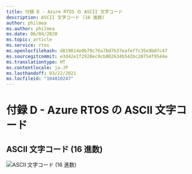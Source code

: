 ```yaml
---
title: 付録 D - Azure RTOS の ASCII 文字コード
description: ASCII 文字コード (16 進数)
author: philmea
ms.author: philmea
ms.date: 06/04/2020
ms.topic: article
ms.service: rtos
ms.openlocfilehash: d819014e0b79c76a7bd7b37eafef7c35e9b07c47
ms.sourcegitcommit: e3d42e1f2920ec9cb002634b542bc20754f9544e
ms.translationtype: HT
ms.contentlocale: ja-JP
ms.lasthandoff: 03/22/2021
ms.locfileid: "104810247"
---
```

# <a name="appendix-d---azure-rtos-ascii-character-codes"></a>付録 D - Azure RTOS の ASCII 文字コード

## <a name="ascii-character-codes-in-hex"></a>ASCII 文字コード (16 進数)

![ASCII 文字コード (16 進数)](media/image12.png)